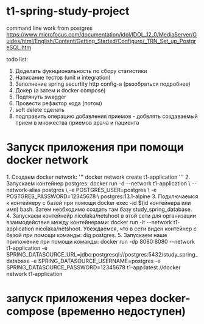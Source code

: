 # t1-spring-study-project

command line work from postgres 
https://www.microfocus.com/documentation/idol/IDOL_12_0/MediaServer/Guides/html/English/Content/Getting_Started/Configure/_TRN_Set_up_PostgreSQL.htm

todo list: 
1. Доделать фукнциональность по сбору статистики
2. Написание тестов (unit и integration)
3. Заполнение spring securtity http config-а (разобраться подробнее)
4. Докер (а затем и docker compose)
5. Подтянуть swagger
6. Провести рефактор кода (потом)
7. soft delete сделать
8. подправить операцию добавления приемов - добвлять создаваемый прием в множества приемов врача и пациента


<h1> Запуск приложения при помощи docker network </h1> 
1. Создаем docker network: 
        '''
        docker network create t1-application
        '''
2. Запускаем контейнер postgres:
        docker run -d --network t1-application \
            --network-alias postgres \
            -e POSTGRES_USER=postgres \
            -e POSTGRES_PASSWORD=12345678 \
            postgres:13.1-alpine
3. Подключаемся к контейнеру с базой при помощи docker exec -id $(id контейнера или имя) bash.
Затем необходимо создать там базу study_spring_database.
4. Запускаем контейнейр nicolaka/netshoot в этой сети для организации взаимодействия между контейнерами:
docker run -it --network t1-application nicolaka/netshoot. Убеждаемся, что в сети виден контейнер с базой при помощи команды: dig postgres. 
5. Запускаем наше приложение при помощи команды: 
docker run -dp 8080:8080 --network t1-application -e SPRING_DATASOURCE_URL=jdbc:postgresql://postgres:5432/study_spring_database -e SPRING_DATASOURCE_USERNAME=postgres -e SPRING_DATASOURCE_PASSWORD=12345678 t1-app:latest
//docker network t1-application

<h1> запуск приложения через docker-compose (временно недоступен)</h1>